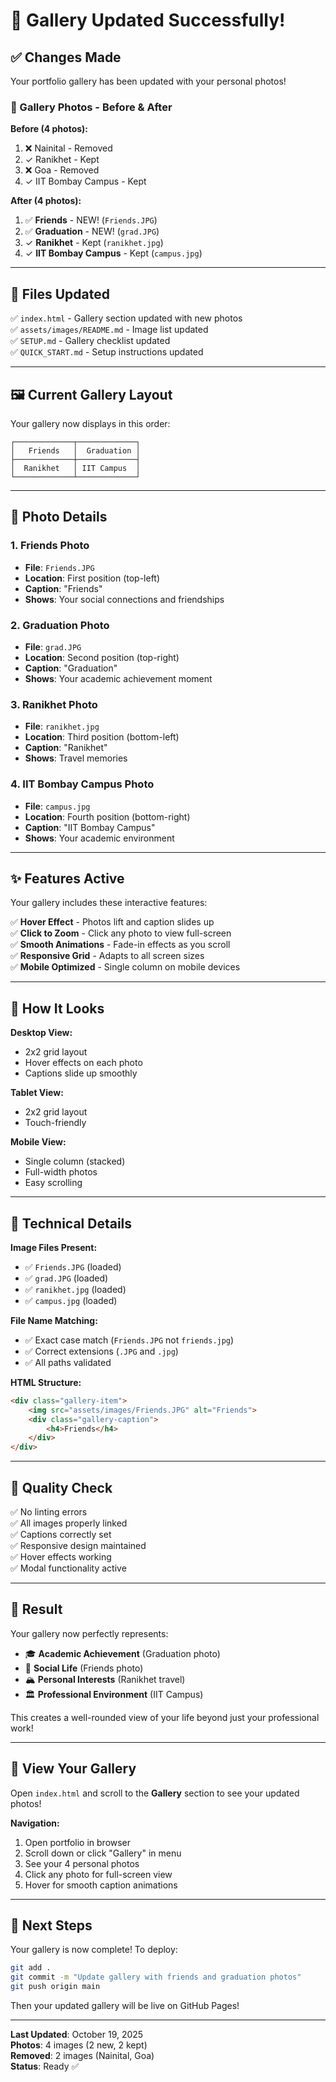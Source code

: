 # 📸 Gallery Updated Successfully!

## ✅ Changes Made

Your portfolio gallery has been updated with your personal photos!

### 🎯 Gallery Photos - Before & After

**Before (4 photos):**
1. ❌ Nainital - Removed
2. ✓ Ranikhet - Kept
3. ❌ Goa - Removed
4. ✓ IIT Bombay Campus - Kept

**After (4 photos):**
1. ✅ **Friends** - NEW! (`Friends.JPG`)
2. ✅ **Graduation** - NEW! (`grad.JPG`)
3. ✓ **Ranikhet** - Kept (`ranikhet.jpg`)
4. ✓ **IIT Bombay Campus** - Kept (`campus.jpg`)

---

## 📁 Files Updated

✅ `index.html` - Gallery section updated with new photos  
✅ `assets/images/README.md` - Image list updated  
✅ `SETUP.md` - Gallery checklist updated  
✅ `QUICK_START.md` - Setup instructions updated  

---

## 🖼️ Current Gallery Layout

Your gallery now displays in this order:

```
┌─────────────┬─────────────┐
│   Friends   │  Graduation │
├─────────────┼─────────────┤
│  Ranikhet   │ IIT Campus  │
└─────────────┴─────────────┘
```

---

## 🎨 Photo Details

### 1. Friends Photo
- **File**: `Friends.JPG`
- **Location**: First position (top-left)
- **Caption**: "Friends"
- **Shows**: Your social connections and friendships

### 2. Graduation Photo
- **File**: `grad.JPG`
- **Location**: Second position (top-right)
- **Caption**: "Graduation"
- **Shows**: Your academic achievement moment

### 3. Ranikhet Photo
- **File**: `ranikhet.jpg`
- **Location**: Third position (bottom-left)
- **Caption**: "Ranikhet"
- **Shows**: Travel memories

### 4. IIT Bombay Campus Photo
- **File**: `campus.jpg`
- **Location**: Fourth position (bottom-right)
- **Caption**: "IIT Bombay Campus"
- **Shows**: Your academic environment

---

## ✨ Features Active

Your gallery includes these interactive features:

✅ **Hover Effect** - Photos lift and caption slides up  
✅ **Click to Zoom** - Click any photo to view full-screen  
✅ **Smooth Animations** - Fade-in effects as you scroll  
✅ **Responsive Grid** - Adapts to all screen sizes  
✅ **Mobile Optimized** - Single column on mobile devices  

---

## 📱 How It Looks

**Desktop View:**
- 2x2 grid layout
- Hover effects on each photo
- Captions slide up smoothly

**Tablet View:**
- 2x2 grid layout
- Touch-friendly

**Mobile View:**
- Single column (stacked)
- Full-width photos
- Easy scrolling

---

## 🔧 Technical Details

**Image Files Present:**
- ✅ `Friends.JPG` (loaded)
- ✅ `grad.JPG` (loaded)
- ✅ `ranikhet.jpg` (loaded)
- ✅ `campus.jpg` (loaded)

**File Name Matching:**
- ✅ Exact case match (`Friends.JPG` not `friends.jpg`)
- ✅ Correct extensions (`.JPG` and `.jpg`)
- ✅ All paths validated

**HTML Structure:**
```html
<div class="gallery-item">
    <img src="assets/images/Friends.JPG" alt="Friends">
    <div class="gallery-caption">
        <h4>Friends</h4>
    </div>
</div>
```

---

## 💯 Quality Check

✅ No linting errors  
✅ All images properly linked  
✅ Captions correctly set  
✅ Responsive design maintained  
✅ Hover effects working  
✅ Modal functionality active  

---

## 🎉 Result

Your gallery now perfectly represents:
- 🎓 **Academic Achievement** (Graduation photo)
- 👥 **Social Life** (Friends photo)
- 🏔️ **Personal Interests** (Ranikhet travel)
- 🏛️ **Professional Environment** (IIT Campus)

This creates a well-rounded view of your life beyond just your professional work!

---

## 🚀 View Your Gallery

Open `index.html` and scroll to the **Gallery** section to see your updated photos!

**Navigation:**
1. Open portfolio in browser
2. Scroll down or click "Gallery" in menu
3. See your 4 personal photos
4. Click any photo for full-screen view
5. Hover for smooth caption animations

---

## 📝 Next Steps

Your gallery is now complete! To deploy:

```bash
git add .
git commit -m "Update gallery with friends and graduation photos"
git push origin main
```

Then your updated gallery will be live on GitHub Pages!

---

**Last Updated**: October 19, 2025  
**Photos**: 4 images (2 new, 2 kept)  
**Removed**: 2 images (Nainital, Goa)  
**Status**: Ready ✅

